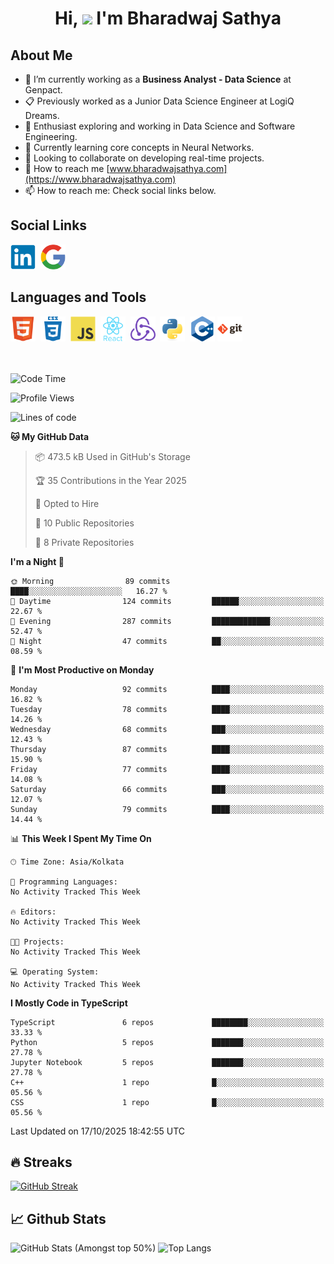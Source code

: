 <h1 align="center"> Hi, <img src="https://media.giphy.com/media/hvRJCLFzcasrR4ia7z/giphy.gif" width="30px"/> I'm Bharadwaj Sathya</h1>

## About Me

- 💼 I’m currently working as a <strong>Business Analyst - Data Science</strong> at Genpact.
- 📋 Previously worked as a Junior Data Science Engineer at LogiQ Dreams.
- 🧭 Enthusiast exploring and working in Data Science and Software Engineering.
- 🌱 Currently learning core concepts in Neural Networks.
- 💞️ Looking to collaborate on developing real-time projects.
- 👀 How to reach me [www.bharadwajsathya.com](https://www.bharadwajsathya.com)
- 📫 How to reach me: Check social links below.

## Social Links

<div>
  <img src="https://github.com/devicons/devicon/blob/master/icons/linkedin/linkedin-original.svg" title="Linked In" alt="Linked In" width="40" height="40" />&nbsp;
  <img src="https://github.com/devicons/devicon/blob/master/icons/google/google-original.svg" title="Gmail" alt="Gmail" width="40" height="40" />&nbsp;
</div>

## Languages and Tools

<div>
  <img src="https://github.com/devicons/devicon/blob/master/icons/html5/html5-original.svg" title="HTML5" alt="HTML" width="40" height="40" />&nbsp;
  <img src="https://github.com/devicons/devicon/blob/master/icons/css3/css3-plain-wordmark.svg" title="CSS3" alt="CSS" width="40" height="40" />&nbsp;
  <img src="https://github.com/devicons/devicon/blob/master/icons/javascript/javascript-original.svg" title="JavaScript" alt="JavaScript" width="40" height="40" />&nbsp;
  <img src="https://github.com/devicons/devicon/blob/master/icons/react/react-original-wordmark.svg" title="React" alt="React" width="40" height="40" />&nbsp;
  <img src="https://github.com/devicons/devicon/blob/master/icons/redux/redux-original.svg" title="Redux" alt="Redux" width="40" height="40" />&nbsp;
  <img src="https://github.com/devicons/devicon/blob/master/icons/python/python-original.svg" title="Python" alt="Python" width="40" height="40" />&nbsp;
  <img src="https://github.com/devicons/devicon/blob/master/icons/cplusplus/cplusplus-original.svg" title="C++" alt="C++" width="40" height="40" />
  <img src="https://github.com/devicons/devicon/blob/master/icons/git/git-original-wordmark.svg" title="Git" alt="Git" width="40" height="40" />
</div>
<br></br>

<!--START_SECTION:waka-->
![Code Time](http://img.shields.io/badge/Code%20Time-814%20hrs%209%20mins-blue)

![Profile Views](http://img.shields.io/badge/Profile%20Views-0-blue)

![Lines of code](https://img.shields.io/badge/From%20Hello%20World%20I%27ve%20Written-4.7%20million%20lines%20of%20code-blue)

**🐱 My GitHub Data** 

> 📦 473.5 kB Used in GitHub's Storage 
 > 
> 🏆 35 Contributions in the Year 2025
 > 
> 💼 Opted to Hire
 > 
> 📜 10 Public Repositories 
 > 
> 🔑 8 Private Repositories 
 > 
**I'm a Night 🦉** 

```text
🌞 Morning                89 commits          ████░░░░░░░░░░░░░░░░░░░░░   16.27 % 
🌆 Daytime                124 commits         ██████░░░░░░░░░░░░░░░░░░░   22.67 % 
🌃 Evening                287 commits         █████████████░░░░░░░░░░░░   52.47 % 
🌙 Night                  47 commits          ██░░░░░░░░░░░░░░░░░░░░░░░   08.59 % 
```
📅 **I'm Most Productive on Monday** 

```text
Monday                   92 commits          ████░░░░░░░░░░░░░░░░░░░░░   16.82 % 
Tuesday                  78 commits          ████░░░░░░░░░░░░░░░░░░░░░   14.26 % 
Wednesday                68 commits          ███░░░░░░░░░░░░░░░░░░░░░░   12.43 % 
Thursday                 87 commits          ████░░░░░░░░░░░░░░░░░░░░░   15.90 % 
Friday                   77 commits          ████░░░░░░░░░░░░░░░░░░░░░   14.08 % 
Saturday                 66 commits          ███░░░░░░░░░░░░░░░░░░░░░░   12.07 % 
Sunday                   79 commits          ████░░░░░░░░░░░░░░░░░░░░░   14.44 % 
```


📊 **This Week I Spent My Time On** 

```text
🕑︎ Time Zone: Asia/Kolkata

💬 Programming Languages: 
No Activity Tracked This Week

🔥 Editors: 
No Activity Tracked This Week

🐱‍💻 Projects: 
No Activity Tracked This Week

💻 Operating System: 
No Activity Tracked This Week
```

**I Mostly Code in TypeScript** 

```text
TypeScript               6 repos             ████████░░░░░░░░░░░░░░░░░   33.33 % 
Python                   5 repos             ███████░░░░░░░░░░░░░░░░░░   27.78 % 
Jupyter Notebook         5 repos             ███████░░░░░░░░░░░░░░░░░░   27.78 % 
C++                      1 repo              █░░░░░░░░░░░░░░░░░░░░░░░░   05.56 % 
CSS                      1 repo              █░░░░░░░░░░░░░░░░░░░░░░░░   05.56 % 
```




 Last Updated on 17/10/2025 18:42:55 UTC
<!--END_SECTION:waka-->

## 🔥 Streaks

[![GitHub Streak](https://streak-stats.demolab.com?user=Bharadwaj-Sathya)](https://git.io/streak-stats)

## 📈 Github Stats 

![GitHub Stats (Amongst top 50%)](https://github-readme-stats.vercel.app/api?username=Bharadwaj-Sathya&show_icons=true&hide=issues,prs&theme=radical)
![Top Langs](https://github-readme-stats.vercel.app/api/top-langs/?username=Bharadwaj-Sathya&layout=compact&langs_count=4&theme=radical)
